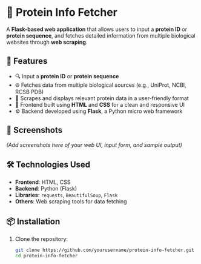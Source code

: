 # 🧬 Protein Info Fetcher

A **Flask-based web application** that allows users to input a **protein ID** or **protein sequence**, and fetches detailed information from multiple biological websites through **web scraping**.

## 🚀 Features

- 🔍 Input a **protein ID** or **protein sequence**
- 🌐 Fetches data from multiple biological sources (e.g., UniProt, NCBI, RCSB PDB)
- 🧪 Scrapes and displays relevant protein data in a user-friendly format
- 🎨 Frontend built using **HTML** and **CSS** for a clean and responsive UI
- ⚙️ Backend developed using **Flask**, a Python micro web framework

## 📸 Screenshots

*(Add screenshots here of your web UI, input form, and sample output)*

## 🛠️ Technologies Used

- **Frontend**: HTML, CSS
- **Backend**: Python (Flask)
- **Libraries**: `requests`, `BeautifulSoup`, `Flask`
- **Others**: Web scraping tools for data fetching

## 📦 Installation

1. Clone the repository:
   ```bash
   git clone https://github.com/yourusername/protein-info-fetcher.git
   cd protein-info-fetcher
